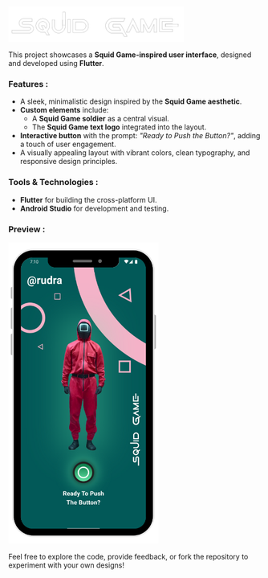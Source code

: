 <img src="assets/images/README heading image.png" height="70">



This project showcases a **Squid Game-inspired user interface**, designed and developed using **Flutter**.  

### Features :  
- A sleek, minimalistic design inspired by the **Squid Game aesthetic**.  
- **Custom elements** include:  
  - A **Squid Game soldier** as a central visual.  
  - The **Squid Game text logo** integrated into the layout.  
- **Interactive button** with the prompt: *"Ready to Push the Button?"*, adding a touch of user engagement.  
- A visually appealing layout with vibrant colors, clean typography, and responsive design principles.  

### Tools & Technologies :  
- **Flutter** for building the cross-platform UI.  
- **Android Studio** for development and testing.  

### Preview :  
<img src="assets/images/README preview image.png" height="600" style="margin-right: 20px">

Feel free to explore the code, provide feedback, or fork the repository to experiment with your own designs!
